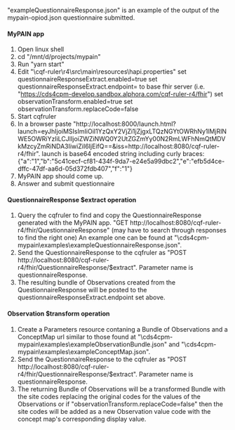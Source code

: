 "exampleQuestionnaireResponse.json" is an example of the output of the mypain-opiod.json questionnaire submitted.


<H4> MyPAIN app </H4>

1.  Open linux shell
2.  cd "/mnt/d/projects/mypain"
3.  Run "yarn start"
4.  Edit "\cqf-ruler\r4\src\main\resources\hapi.properties"
	set questionnaireResponseExtract.enabled=true
	set questionnaireResponseExtract.endpoint= to base fhir server (i.e. "https://cds4cpm-develop.sandbox.alphora.com/cqf-ruler-r4/fhir")
	set observationTransform.enabled=true
	set observationTransform.replaceCode=false
5.  Start cqfruler
6.  In a browser paste
	"http://localhost:8000/launch.html?launch=eyJhIjoiMSIsImIiOiI1YzQxY2VjZi1jZjgxLTQzNGYtOWRhNy1lMjRlNWE5OWRiYzIiLCJlIjoiZWZiNWQ0Y2UtZGZmYy00N2RmLWFhNmQtMDVkMzcyZmRiNDA3IiwiZiI6IjEifQ==&iss=http://localhost:8080/cqf-ruler-r4/fhir".
	launch is base64 encoded string including curly braces: {"a":"1","b":"5c41cecf-cf81-434f-9da7-e24e5a99dbc2","e":"efb5d4ce-dffc-47df-aa6d-05d372fdb407","f":"1"}
7.  MyPAIN app should come up.
8.  Answer and submit questionnaire

<H4> QuestionnaireResponse $extract operation </H4>

1.  Query the cqfruler to find and copy the QuestionnaireResponse generated with the MyPAIN app.  "GET http://localhost:8080/cqf-ruler-r4/fhir/QuestionnaireResponse" (may have to search through responses to find the right one)
	An example one can be found at "\cds4cpm-mypain\examples\exampleQuestionnaireResponse.json".
2.  Send the QuestionnaireResponse to the cqfruler as "POST http://localhost:8080/cqf-ruler-r4/fhir/QuestionnaireResponse/$extract".  Parameter name is questionnaireResponse.
3.  The resulting bundle of Observations created from the QuestionnaireResponse will be posted to the questionnaireResponseExtract.endpoint set above.

<H4> Observation $transform operation </H4>

1.  Create a Parameters resource contaning a Bundle of Observations and a ConceptMap url similar to those found at "\cds4cpm-mypain\examples\exampleObservationBundle.json" and "\cds4cpm-mypain\examples\exampleConceptMap.json".
2.  Send the QuestionnaireResponse to the cqfruler as "POST http://localhost:8080/cqf-ruler-r4/fhir/QuestionnaireResponse/$extract".  Parameter name is questionnaireResponse.
3.  The returning Bundle of Observations will be a transformed Bundle with the site codes replacing the original codes for the values of the Observations or if "observationTransform.replaceCode=false" then the site codes will be added as a new Observation value code with the concept map's corresponding display value. 

